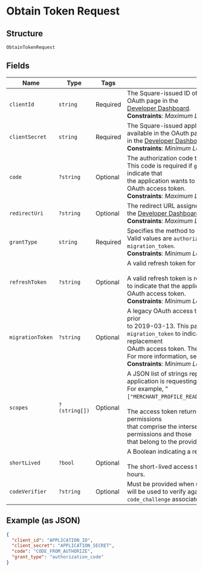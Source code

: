 
# Obtain Token Request

## Structure

`ObtainTokenRequest`

## Fields

| Name | Type | Tags | Description | Getter | Setter |
|  --- | --- | --- | --- | --- | --- |
| `clientId` | `string` | Required | The Square-issued ID of your application, which is available in the OAuth page in the<br>[Developer Dashboard](https://developer.squareup.com/apps).<br>**Constraints**: *Maximum Length*: `191` | getClientId(): string | setClientId(string clientId): void |
| `clientSecret` | `string` | Required | The Square-issued application secret for your application, which is available in the OAuth page<br>in the [Developer Dashboard](https://developer.squareup.com/apps).<br>**Constraints**: *Minimum Length*: `2`, *Maximum Length*: `1024` | getClientSecret(): string | setClientSecret(string clientSecret): void |
| `code` | `?string` | Optional | The authorization code to exchange.<br>This code is required if `grant_type` is set to `authorization_code` to indicate that<br>the application wants to exchange an authorization code for an OAuth access token.<br>**Constraints**: *Maximum Length*: `191` | getCode(): ?string | setCode(?string code): void |
| `redirectUri` | `?string` | Optional | The redirect URL assigned in the OAuth page for your application in the [Developer Dashboard](https://developer.squareup.com/apps).<br>**Constraints**: *Maximum Length*: `2048` | getRedirectUri(): ?string | setRedirectUri(?string redirectUri): void |
| `grantType` | `string` | Required | Specifies the method to request an OAuth access token.<br>Valid values are `authorization_code`, `refresh_token`, and `migration_token`.<br>**Constraints**: *Minimum Length*: `10`, *Maximum Length*: `20` | getGrantType(): string | setGrantType(string grantType): void |
| `refreshToken` | `?string` | Optional | A valid refresh token for generating a new OAuth access token.<br><br>A valid refresh token is required if `grant_type` is set to `refresh_token`<br>to indicate that the application wants a replacement for an expired OAuth access token.<br>**Constraints**: *Minimum Length*: `2`, *Maximum Length*: `1024` | getRefreshToken(): ?string | setRefreshToken(?string refreshToken): void |
| `migrationToken` | `?string` | Optional | A legacy OAuth access token obtained using a Connect API version prior<br>to 2019-03-13. This parameter is required if `grant_type` is set to<br>`migration_token` to indicate that the application wants to get a replacement<br>OAuth access token. The response also returns a refresh token.<br>For more information, see [Migrate to Using Refresh Tokens](https://developer.squareup.com/docs/oauth-api/migrate-to-refresh-tokens).<br>**Constraints**: *Minimum Length*: `2`, *Maximum Length*: `1024` | getMigrationToken(): ?string | setMigrationToken(?string migrationToken): void |
| `scopes` | `?(string[])` | Optional | A JSON list of strings representing the permissions that the application is requesting.<br>For example, "`["MERCHANT_PROFILE_READ","PAYMENTS_READ","BANK_ACCOUNTS_READ"]`".<br><br>The access token returned in the response is granted the permissions<br>that comprise the intersection between the requested list of permissions and those<br>that belong to the provided refresh token. | getScopes(): ?array | setScopes(?array scopes): void |
| `shortLived` | `?bool` | Optional | A Boolean indicating a request for a short-lived access token.<br><br>The short-lived access token returned in the response expires in 24 hours. | getShortLived(): ?bool | setShortLived(?bool shortLived): void |
| `codeVerifier` | `?string` | Optional | Must be provided when using PKCE OAuth flow. The `code_verifier` will be used to verify against the<br>`code_challenge` associated with the `authorization_code`. | getCodeVerifier(): ?string | setCodeVerifier(?string codeVerifier): void |

## Example (as JSON)

```json
{
  "client_id": "APPLICATION_ID",
  "client_secret": "APPLICATION_SECRET",
  "code": "CODE_FROM_AUTHORIZE",
  "grant_type": "authorization_code"
}
```


